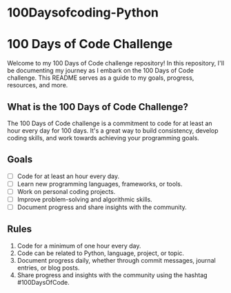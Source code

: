# 100Daysofcoding-Python

# 100 Days of Code Challenge

Welcome to my 100 Days of Code challenge repository! In this repository, I'll be documenting my journey as I embark on the 100 Days of Code challenge. This README serves as a guide to my goals, progress, resources, and more.

## What is the 100 Days of Code Challenge?

The 100 Days of Code challenge is a commitment to code for at least an hour every day for 100 days. It's a great way to build consistency, develop coding skills, and work towards achieving your programming goals.

## Goals

- [ ] Code for at least an hour every day.
- [ ] Learn new programming languages, frameworks, or tools.
- [ ] Work on personal coding projects.
- [ ] Improve problem-solving and algorithmic skills.
- [ ] Document progress and share insights with the community.

## Rules

1. Code for a minimum of one hour every day.
2. Code can be related to Python, language, project, or topic.
3. Document progress daily, whether through commit messages, journal entries, or blog posts.
4. Share progress and insights with the community using the hashtag #100DaysOfCode.
